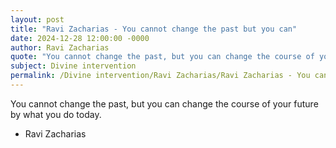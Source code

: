 ```yaml
---
layout: post
title: "Ravi Zacharias - You cannot change the past but you can"
date: 2024-12-28 12:00:00 -0000
author: Ravi Zacharias
quote: "You cannot change the past, but you can change the course of your future by what you do today."
subject: Divine intervention
permalink: /Divine intervention/Ravi Zacharias/Ravi Zacharias - You cannot change the past but you can
---
```


You cannot change the past, but you can change the course of your future by what you do today.

- Ravi Zacharias
